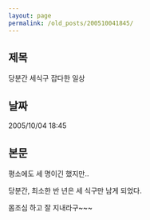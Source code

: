 ```yaml
---
layout: page
permalink: /old_posts/200510041845/
---
```


## 제목
당분간 세식구 잡다한 일상

## 날짜
2005/10/04 18:45

## 본문
평소에도 세 명이긴 했지만..

당분간, 최소한 반 년은 세 식구만 남게 되었다.

몸조심 하고 잘 지내라구~~~